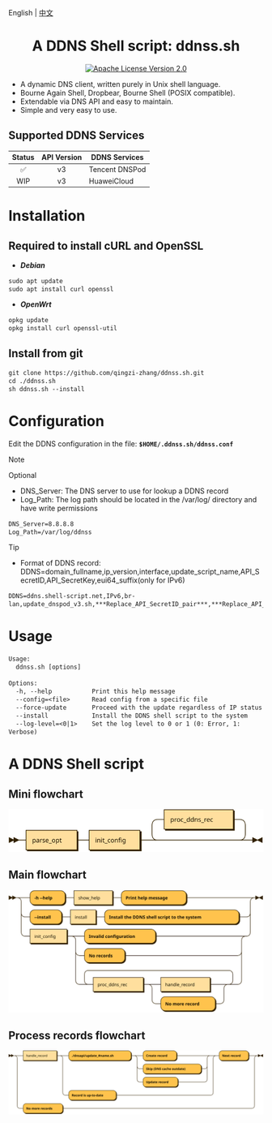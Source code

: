 <p align="left">
  English | <a href="README_CN.md">中文</a>
</p>

<div align="center">
  <h1>A DDNS Shell script: ddnss.sh</h1>
</div>

<p align="center">
  <a href="https://github.com/qingzi-zhang/ddnss.sh/blob/main/LICENSE">
    <img alt="Apache License Version 2.0" src="https://img.shields.io/github/license/qingzi-zhang/ddnss.sh">
  </a>
</p>

- A dynamic DNS client, written purely in Unix shell language.
- Bourne Again Shell, Dropbear, Bourne Shell (POSIX compatible).
- Extendable via DNS API and easy to maintain.
- Simple and very easy to use.

## Supported DDNS Services

|Status |API Version|DDNS Services
|:-----:|:---------:|----------------
|✅     |v3        |Tencent DNSPod
|WIP    |v3        | HuaweiCloud

# Installation
## Required to install cURL and OpenSSL
- ***Debian***
```
sudo apt update
sudo apt install curl openssl
```
- ***OpenWrt***
```
opkg update
opkg install curl openssl-util
```

## Install from git
```
git clone https://github.com/qingzi-zhang/ddnss.sh.git
cd ./ddnss.sh
sh ddnss.sh --install
```

# Configuration
Edit the DDNS configuration in the file: **`$HOME/.ddnss.sh/ddnss.conf`**
> [!NOTE]
> Optional
>- DNS_Server: The DNS server to use for lookup a DDNS record
>- Log_Path: The log path should be located in the /var/log/ directory and have write permissions

```
DNS_Server=8.8.8.8
Log_Path=/var/log/ddnss
```

> [!TIP]
> - Format of DDNS record: DDNS=domain_fullname,ip_version,interface,update_script_name,API_SecretID,API_SecretKey,eui64_suffix(only for IPv6)
>
```
DDNS=ddns.shell-script.net,IPv6,br-lan,update_dnspod_v3.sh,***Replace_API_SecretID_pair***,***Replace_API_SecretKey_pair***,07e2:00cb:0012:aaaa
```

# Usage
```
Usage:
  ddnss.sh [options]

Options:
  -h, --help           Print this help message
  --config=<file>      Read config from a specific file
  --force-update       Proceed with the update regardless of IP status
  --install            Install the DDNS shell script to the system
  --log-level=<0|1>    Set the log level to 0 or 1 (0: Error, 1: Verbose)
```

# A DDNS Shell script
## Mini flowchart
![diagram](svg/Main.svg)
## Main flowchart
![diagram](svg/parse_opt.svg)
## Process records flowchart
![diagram](svg/proc_ddns_rec.svg)